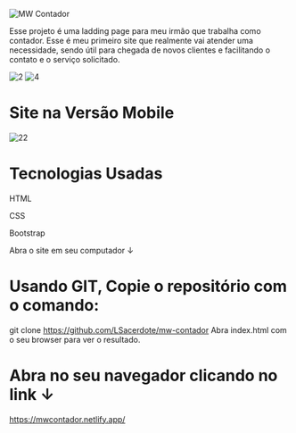 ![MW Contador](https://user-images.githubusercontent.com/107942374/222155362-0c4c46b4-b3fa-4a87-a604-c966964758ad.png)

Esse projeto é uma ladding page para meu irmão que trabalha como contador. Esse é meu primeiro site que realmente vai atender uma necessidade, sendo útil para chegada de novos clientes e facilitando o contato e o serviço solicitado.

![2](https://user-images.githubusercontent.com/107942374/222154800-3b2a3f22-04b8-484c-97b3-95bf94ec5e46.png)
![4](https://user-images.githubusercontent.com/107942374/222154839-5ff6c8e0-fb2e-4451-9a9b-192243ba0256.png)

# Site na Versão Mobile
![22](https://user-images.githubusercontent.com/107942374/222155970-417be745-e3c2-44db-a424-8ade03986f2c.png)

# Tecnologias Usadas
HTML

CSS

Bootstrap
 
Abra o site em seu computador  ↓

# Usando GIT, Copie o repositório com o comando:
git clone https://github.com/LSacerdote/mw-contador
Abra index.html com o seu browser para ver o resultado.
             
# Abra no seu navegador clicando no link  ↓
https://mwcontador.netlify.app/
